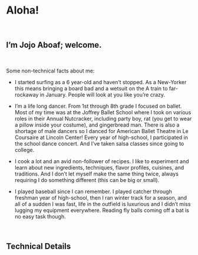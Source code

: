 Aloha!
======

 

I’m Jojo Aboaf; welcome.
------------------------

 

Some non-technical facts about me:

-   I started surfing as a 6 year-old and haven’t stopped. As a New-Yorker this
    means bringing a board bad and a wetsuit on the A train to far-rockaway in
    January. People will look at you like you’re crazy.

-   I’m a life long dancer. From 1st through 8th grade I focused on ballet. Most
    of my time was at the Joffrey Ballet School where I took on various roles in
    their Annual Nutcracker, including party boy, rat (you get to wear a pillow
    inside your costume), and gingerbread man. There is also a shortage of male
    dancers so I danced for American Ballet Theatre in Le Coursaire at Lincoln
    Center! Every year of high-school, I participated in the school dance
    concert. And I’ve taken salsa classes since going to college.

-   I cook a lot and an avid non-follower of recipes. I like to experiment and
    learn about new ingredients, techniques, flavor profiles, cuisines, and
    traditions. And I don’t let myself make the same thing twice, always
    requiring I do something different (this can be big or small).

-   I played baseball since I can remember. I played catcher through freshman
    year of high-school, then I ran winter track for a season, and all of a
    sudden I was fast, life in the outfield is luxurious and I didn’t miss
    lugging my equipment everywhere. Reading fly balls coming off a bat is no
    easy task though.

 

Technical Details
-----------------
